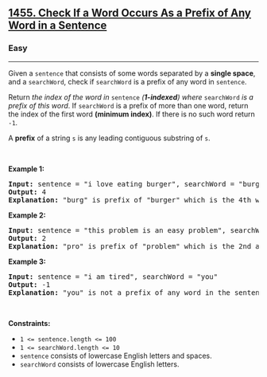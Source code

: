 <h2><a href="https://leetcode.com/problems/check-if-a-word-occurs-as-a-prefix-of-any-word-in-a-sentence/">1455. Check If a Word Occurs As a Prefix of Any Word in a Sentence</a></h2><h3>Easy</h3><hr><div><p>Given a <code>sentence</code> that consists of some words separated by a <strong>single space</strong>, and a <code>searchWord</code>, check if <code>searchWord</code> is a prefix of any word in <code>sentence</code>.</p>

<p>Return <em>the index of the word in </em><code>sentence</code><em> (<strong>1-indexed</strong>) where </em><code>searchWord</code><em> is a prefix of this word</em>. If <code>searchWord</code> is a prefix of more than one word, return the index of the first word <strong>(minimum index)</strong>. If there is no such word return <code>-1</code>.</p>

<p>A <strong>prefix</strong> of a string <code>s</code> is any leading contiguous substring of <code>s</code>.</p>

<p>&nbsp;</p>
<p><strong>Example 1:</strong></p>

<pre style="position: relative;"><strong>Input:</strong> sentence = "i love eating burger", searchWord = "burg"
<strong>Output:</strong> 4
<strong>Explanation:</strong> "burg" is prefix of "burger" which is the 4th word in the sentence.
<div class="open_grepper_editor" title="Edit &amp; Save To Grepper"></div></pre>

<p><strong>Example 2:</strong></p>

<pre style="position: relative;"><strong>Input:</strong> sentence = "this problem is an easy problem", searchWord = "pro"
<strong>Output:</strong> 2
<strong>Explanation:</strong> "pro" is prefix of "problem" which is the 2nd and the 6th word in the sentence, but we return 2 as it's the minimal index.
<div class="open_grepper_editor" title="Edit &amp; Save To Grepper"></div></pre>

<p><strong>Example 3:</strong></p>

<pre style="position: relative;"><strong>Input:</strong> sentence = "i am tired", searchWord = "you"
<strong>Output:</strong> -1
<strong>Explanation:</strong> "you" is not a prefix of any word in the sentence.
<div class="open_grepper_editor" title="Edit &amp; Save To Grepper"></div></pre>

<p>&nbsp;</p>
<p><strong>Constraints:</strong></p>

<ul>
	<li><code>1 &lt;= sentence.length &lt;= 100</code></li>
	<li><code>1 &lt;= searchWord.length &lt;= 10</code></li>
	<li><code>sentence</code> consists of lowercase English letters and spaces.</li>
	<li><code>searchWord</code> consists of lowercase English letters.</li>
</ul>
</div>